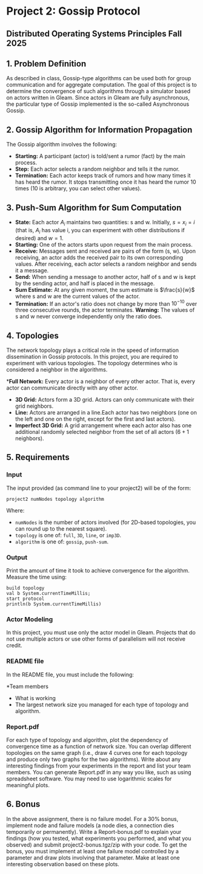

# Project 2: Gossip Protocol

## Distributed Operating Systems Principles Fall 2025

## 1. Problem Definition

As described in class, Gossip-type algorithms can be used both for group communication and for aggregate computation. The goal of this project is to determine the convergence of such algorithms through a simulator based on actors written in Gleam. Since actors in Gleam are fully asynchronous, the particular type of Gossip implemented is the so-called Asynchronous Gossip. 

## 2. Gossip Algorithm for Information Propagation

The Gossip algorithm involves the following:

  * **Starting:** A participant (actor) is told/sent a rumor (fact) by the main process.
  * **Step:** Each actor selects a random neighbor and tells it the rumor.
  * **Termination:** Each actor keeps track of rumors and how many times it has heard the rumor. It stops transmitting once it has heard the rumor 10 times (10 is arbitrary, you can select other values). 

## 3. Push-Sum Algorithm for Sum Computation

  * **State:** Each actor $A_{i}$ maintains two quantities: s and w. Initially, $s=x_{i}=i$ (that is, $A_{i}$ has value i, you can experiment with other distributions if desired) and $w=1$. 
  * **Starting:** One of the actors starts upon request from the main process. 
  * **Receive:** Messages sent and received are pairs of the form (s, w).  Upon receiving, an actor adds the received pair to its own corresponding values.  After receiving, each actor selects a random neighbor and sends it a message. 
  * **Send:** When sending a message to another actor, half of s and w is kept by the sending actor, and half is placed in the message. 
  * **Sum Estimate:** At any given moment, the sum estimate is $\frac{s}{w}$ where s and w are the current values of the actor.
  * **Termination:** If an actor's ratio does not change by more than $10^{-10}$ over three consecutive rounds, the actor terminates.
    **Warning:** The values of s and w never converge independently only the ratio does.

## 4. Topologies

The network topology plays a critical role in the speed of information dissemination in Gossip protocols. In this project, you are required to experiment with various topologies. The topology determines who is considered a neighbor in the algorithms. 

  ***Full Network:** Every actor is a neighbor of every other actor.  That is, every actor can communicate directly with any other actor. 
  * **3D Grid:** Actors form a 3D grid. Actors can only communicate with their grid neighbors.
  * **Line:** Actors are arranged in a line.Each actor has two neighbors (one on the left and one on the right, except for the first and last actors). 
  * **Imperfect 3D Grid:** A grid arrangement where each actor also has one additional randomly selected neighbor from the set of all actors ($6+1$ neighbors). 

## 5. Requirements 

### Input 

The input provided (as command line to your project2) will be of the form:

```
project2 numNodes topology algorithm
```

Where: 

  * `numNodes` is the number of actors involved (for 2D-based topologies, you can round up to the nearest square). 
  * `topology` is one of: `full`, `3D`, `line`, or `imp3D`.
  * `algorithm` is one of: `gossip`, `push-sum`. 

### Output 

Print the amount of time it took to achieve convergence for the algorithm. Measure the time using:

```
build topology 
val b System.currentTimeMillis; 
start protocol 
println(b System.currentTimeMillis) 
```

### Actor Modeling 

In this project, you must use only the actor model in Gleam. Projects that do not use multiple actors or use other forms of parallelism will not receive credit. 

### README file

In the README file, you must include the following:

  *Team members
  * What is working
  * The largest network size you managed for each type of topology and algorithm. 

### Report.pdf

For each type of topology and algorithm, plot the dependency of convergence time as a function of network size. You can overlap different topologies on the same graph (i.e., draw 4 curves one for each topology and produce only two graphs for the two algorithms). Write about any interesting findings from your experiments in the report and list your team members. You can generate Report.pdf in any way you like, such as using spreadsheet software. You may need to use logarithmic scales for meaningful plots.

## 6. Bonus

In the above assignment, there is no failure model. For a 30% bonus, implement node and failure models (a node dies, a connection dies temporarily or permanently). Write a Report-bonus.pdf to explain your findings (how you tested, what experiments you performed, and what you observed) and submit project2-bonus.tgz/zip with your code. To get the bonus, you must implement at least one failure model controlled by a parameter and draw plots involving that parameter. Make at least one interesting observation based on these plots. 